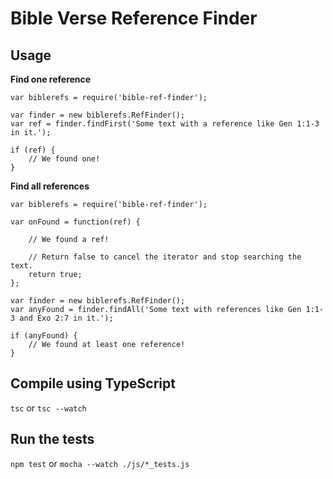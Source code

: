 # Bible Verse Reference Finder

## Usage

**Find one reference**

```
var biblerefs = require('bible-ref-finder');

var finder = new biblerefs.RefFinder();
var ref = finder.findFirst('Some text with a reference like Gen 1:1-3 in it.');

if (ref) {
    // We found one!    
}
```

**Find all references**

```
var biblerefs = require('bible-ref-finder');

var onFound = function(ref) {
    
    // We found a ref!
    
    // Return false to cancel the iterator and stop searching the text.
    return true;
};

var finder = new biblerefs.RefFinder();
var anyFound = finder.findAll('Some text with references like Gen 1:1-3 and Exo 2:7 in it.');

if (anyFound) {
    // We found at least one reference!    
}
```

## Compile using TypeScript

`tsc` or `tsc --watch`

## Run the tests

`npm test` or `mocha --watch ./js/*_tests.js`
